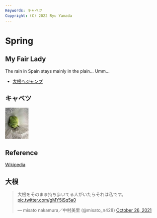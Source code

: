 ```yaml
---
Keywords: キャベツ
Copyright: (C) 2022 Ryu Yamada
---
```



# Spring
## My Fair Lady
The rain in Spain stays mainly in the plain...
Umm...

* [大根へジャンプ](#daikon)


## キャベツ
![キャベツ](./green.jpg)

## Reference

[Wikipedia](https://ja.wikipedia.org/wiki/%E3%82%AD%E3%83%A3%E3%83%99%E3%83%84)


## <span id="daikon">大根</span>

<blockquote class="twitter-tweet"><p lang="ja" dir="ltr">大根をそのまま持ち歩いてる人がいたらそれは私です。 <a href="https://t.co/gMY5jSq5a0">pic.twitter.com/gMY5jSq5a0</a></p>&mdash; misato nakamura／中村美里 (@misato_n428) <a href="https://twitter.com/misato_n428/status/1452960985262657545?ref_src=twsrc%5Etfw">October 26, 2021</a></blockquote> <script async src="https://platform.twitter.com/widgets.js" charset="utf-8"></script>
